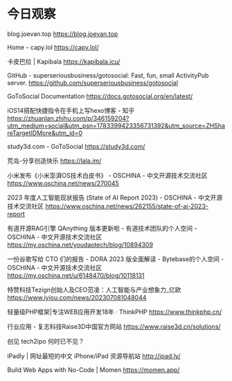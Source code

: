 # 今日观察

blog.joevan.top  https://blog.joevan.top  

Home - capy.lol  https://capy.lol/  

卡皮巴拉 | Kapibala  https://kapibala.icu/  

GitHub - superseriousbusiness/gotosocial: Fast, fun, small ActivityPub server.  https://github.com/superseriousbusiness/gotosocial  

GoToSocial Documentation  https://docs.gotosocial.org/en/latest/  

iOS14搭配快捷指令在手机上写hexo博客 - 知乎  https://zhuanlan.zhihu.com/p/346159204?utm_medium=social&utm_psn=1783399423356731392&utm_source=ZHShareTargetIDMore&utm_id=0  

study3d.com - GoToSocial  https://study3d.com/  

荒岛-分享创造快乐  https://lala.im/  

小米发布《小米澎湃OS技术白皮书》 - OSCHINA - 中文开源技术交流社区  https://www.oschina.net/news/270045  

2023 年度人工智能现状报告 (State of AI Report 2023) - OSCHINA - 中文开源技术交流社区  https://www.oschina.net/news/262155/state-of-ai-2023-report  

有道开源RAG引擎 QAnything 版本更新啦 - 有道技术团队的个人空间 - OSCHINA - 中文开源技术交流社区  https://my.oschina.net/youdaotech/blog/10894309  

    

一份谷歌写给 CTO 们的报告 - DORA 2023 版全面解读 - Bytebase的个人空间 - OSCHINA - 中文开源技术交流社区  https://my.oschina.net/u/6148470/blog/10118131  

特赞科技Tezign创始人及CEO范凌：人工智能与产业想象力_亿欧  https://www.iyiou.com/news/202307081048044  

轻量级PHP框架|专注WEB应用开发18年 · ThinkPHP  https://www.thinkphp.cn/  

行业应用 - 复志科技Raise3D中国官方网站  https://www.raise3d.cn/solutions/  

创见 tech2ipo 何时已不见？  

iPadly | 网址最短的中文 iPhone/iPad 资源导航站  http://ipad.ly/  

Build Web Apps with No-Code | Momen  https://momen.app/  

